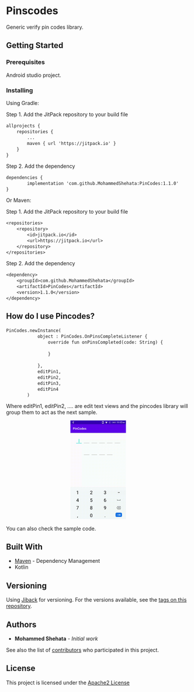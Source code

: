 # Pinscodes

Generic verify pin codes library.

## Getting Started


### Prerequisites

Android studio project.

### Installing

Using Gradle:

Step 1. Add the JitPack repository to your build file

	allprojects {
		repositories {
			...
			maven { url 'https://jitpack.io' }
		}
	}

Step 2. Add the dependency

	dependencies {
	        implementation 'com.github.MohammedShehata:PinCodes:1.1.0'
	}


Or Maven:

Step 1. Add the JitPack repository to your build file

	<repositories>
		<repository>
		    <id>jitpack.io</id>
		    <url>https://jitpack.io</url>
		</repository>
	</repositories>

Step 2. Add the dependency

	<dependency>
	    <groupId>com.github.MohammedShehata</groupId>
	    <artifactId>PinCodes</artifactId>
	    <version>1.1.0</version>
	</dependency>

## How do I use Pincodes?


```
PinCodes.newInstance(
            object : PinCodes.OnPinsCompleteListener {
                override fun onPinsCompleted(code: String) {
                    
                }

            },
            editPin1,
            editPin2,
            editPin3,
            editPin4
        )
```
Where editPin1, editPin2, .... are edit text views and the pincodes library will group them to act as the next sample.

<p align="center">
  <img src="static/pinscode_sample.gif" width="30%"/>
</p>

You can also check the sample code.
## Built With

* [Maven](https://maven.apache.org/) - Dependency Management
* Kotlin

## Versioning

Using [Jiback](https://jitpack.io/) for versioning. For the versions available, see the [tags on this repository](https://github.com/MohammedShehata/PinCodes/tags). 

## Authors

* **Mohammed Shehata** - *Initial work*

See also the list of [contributors](https://github.com/MohammedShehata/Speedometer/contributors) who participated in this project.

## License

This project is licensed under the [Apache2 License](https://www.apache.org/licenses/LICENSE-2.0)


